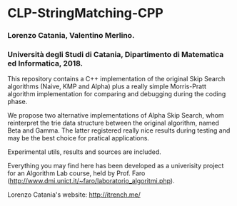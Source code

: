 # CLP-StringMatching-CPP
### Lorenzo Catania, Valentino Merlino.
### Università degli Studi di Catania, Dipartimento di Matematica ed Informatica, 2018.

This repository contains a C++ implementation of the original Skip Search algorithms (Naive, KMP and Alpha) plus a really simple Morris-Pratt algorithm implementation for comparing and debugging during the coding phase.

We propose two alternative implementations of Alpha Skip Search, whom reinterpret the trie data structure between the original algorithm, named Beta and Gamma. The latter registered really nice results during testing and may be the best choice for pratical applications.

Experimental utils, results and sources are included.

Everything you may find here has been developed as a univerisity project for an Algorithm Lab course, held by Prof. Faro (http://www.dmi.unict.it/~faro/laboratorio_algoritmi.php).

Lorenzo Catania's website: http://itrench.me/
